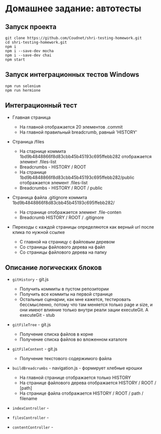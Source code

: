  # Домашнее задание: автотесты
  ## Запуск проекта
```
git clone https://github.com/Coudnet/shri-testing-homework.git
cd shri-testing-homework.git
npm i
npm i --save-dev mocha
npm i --save-dev chai
npm start
```
    
  ## Запуск интеграционных тестов Windows
```
npm run selenium
npm run hermione
```

  ## Интеграционный тест
  
   - Главная страница
     - На главной отображается 20 элементов .commit
     - На главной правильный breadcrumb, равный 'HISTORY'
     
   - Страница /files
     - На старнице коммита 1bd9b4848866f8d83cbb45b45193c695ffebb282 отображается элемент .files-list
     - Breadcrumbs - HISTORY / ROOT
     - На странице 1bd9b4848866f8d83cbb45b45193c695ffebb282/public отображается элемент .files-list
     - Breadcrumbs - HISTORY / ROOT / public
   
   - Страница файла .gitignore коммита 1bd9b4848866f8d83cbb45b45193c695ffebb282/ 
     - На странице отображается элемент .file-conten
     - Breadcrumb HISTORY / ROOT / .gitignore
     
   - Переходы с каждой страницы определяются как верный url после клика по нужной ссылке
     - С главной на страницу с файловым деревом
     - Со страницы файлового дерева на файл
     - Со страницы файлового дерева на папку
    
  
  ## Описание логических блоков
   - ``gitHistory`` - git.js
     - Получить коммиты в пустом репозитории
     - Получить все коммиты на первой странице
     - Остальные сценарии, как мне кажется, тестировать бессмысленно, потому что там
     меняется только page и size, и они имеют влияние только внутри реали
     зации executeGit. А executeGit - stub
   - ``gitFileTree`` - git.js
     - Получение списка файлов в корне
     - Получение списка файлов во вложенном каталоге
   - ``gitFileContent`` - git.js
     - Получение текстового содержимого файла
   
   - ``buildBreadcrumbs`` - navigation.js - формирует хлебные крошки
     - На главной странице отображается только HISTORY
     - На странице файлового дерева отображается HISTORY / ROOT / [path]
     - На странице файла отображается HISTORY / ROOT / path / filename
   
   - ``indexController`` - 
   - ``filesController`` - 
   - ``contentController`` -